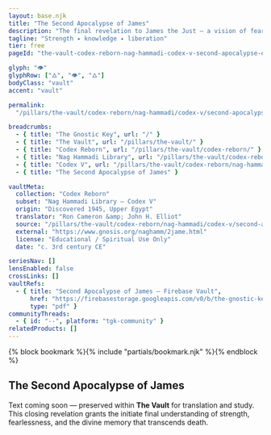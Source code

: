 ```yaml
---
layout: base.njk
title: "The Second Apocalypse of James"
description: "The final revelation to James the Just — a vision of fearless ascent and remembrance beyond the reach of the rulers."
tagline: "Strength ✦ knowledge ✦ liberation"
tier: free
pageId: "the-vault-codex-reborn-nag-hammadi-codex-v-second-apocalypse-of-james-text"

glyph: "👁"
glyphRow: ["🜂", "👁", "🜂"]
bodyClass: "vault"
accent: "vault"

permalink:
  "/pillars/the-vault/codex-reborn/nag-hammadi/codex-v/second-apocalypse-of-james/text/index.html"

breadcrumbs:
  - { title: "The Gnostic Key", url: "/" }
  - { title: "The Vault", url: "/pillars/the-vault/" }
  - { title: "Codex Reborn", url: "/pillars/the-vault/codex-reborn/" }
  - { title: "Nag Hammadi Library", url: "/pillars/the-vault/codex-reborn/nag-hammadi/" }
  - { title: "Codex V", url: "/pillars/the-vault/codex-reborn/nag-hammadi/codex-v/" }
  - { title: "The Second Apocalypse of James" }

vaultMeta:
  collection: "Codex Reborn"
  subset: "Nag Hammadi Library – Codex V"
  origin: "Discovered 1945, Upper Egypt"
  translator: "Ron Cameron &amp; John H. Elliot"
  source: "/pillars/the-vault/codex-reborn/nag-hammadi/codex-v/second-apocalypse-of-james/"
  external: "https://www.gnosis.org/naghamm/2jame.html"
  license: "Educational / Spiritual Use Only"
  date: "c. 3rd century CE"

seriesNav: []
lensEnabled: false
crossLinks: []
vaultRefs:
  - { title: "Second Apocalypse of James — Firebase Vault",
      href: "https://firebasestorage.googleapis.com/v0/b/the-gnostic-key.appspot.com/o/vault%2Fnag-hammadi%2Fsecond-apocalypse-of-james.pdf?alt=media",
      type: "pdf" }
communityThreads:
  - { id: "--", platform: "tgk-community" }
relatedProducts: []
---
```


<main class="main-content">
  <section class="content-container">
    {% block bookmark %}{% include "partials/bookmark.njk" %}{% endblock %}
    <h2>The Second Apocalypse of James</h2>
    <p>
      Text coming soon — preserved within <strong>The Vault</strong> for translation and study.  
      This closing revelation grants the initiate final understanding of strength, fearlessness, and the divine memory that transcends death.
    </p>
  </section>
</main>
